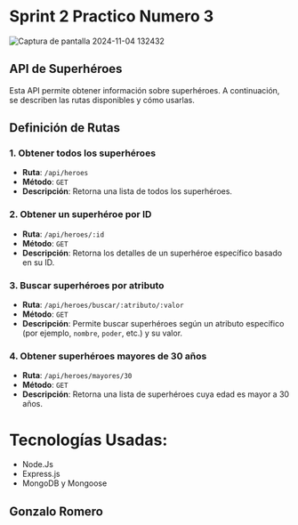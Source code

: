 # Sprint 2 Practico Numero 3 

![Captura de pantalla 2024-11-04 132432](https://github.com/user-attachments/assets/40da2ed1-2d89-4fdf-83a7-67b1ae7178f3)

## API de Superhéroes

Esta API permite obtener información sobre superhéroes. A continuación, se describen las rutas disponibles y cómo usarlas.

## Definición de Rutas

### 1. Obtener todos los superhéroes
- **Ruta**: `/api/heroes`
- **Método**: `GET`
- **Descripción**: Retorna una lista de todos los superhéroes.

### 2. Obtener un superhéroe por ID
- **Ruta**: `/api/heroes/:id`
- **Método**: `GET`
- **Descripción**: Retorna los detalles de un superhéroe específico basado en su ID.

### 3. Buscar superhéroes por atributo
- **Ruta**: `/api/heroes/buscar/:atributo/:valor`
- **Método**: `GET`
- **Descripción**: Permite buscar superhéroes según un atributo específico (por ejemplo, `nombre`, `poder`, etc.) y su valor.

### 4. Obtener superhéroes mayores de 30 años
- **Ruta**: `/api/heroes/mayores/30`
- **Método**: `GET`
- **Descripción**: Retorna una lista de superhéroes cuya edad es mayor a 30 años.


# Tecnologías Usadas:
- Node.Js
- Express.js
- MongoDB y Mongoose

## Gonzalo Romero
